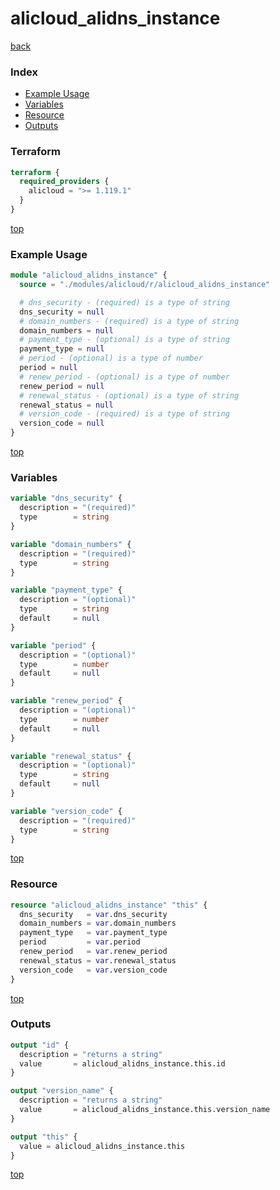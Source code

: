 # alicloud_alidns_instance

[back](../alicloud.md)

### Index

- [Example Usage](#example-usage)
- [Variables](#variables)
- [Resource](#resource)
- [Outputs](#outputs)

### Terraform

```terraform
terraform {
  required_providers {
    alicloud = ">= 1.119.1"
  }
}
```

[top](#index)

### Example Usage

```terraform
module "alicloud_alidns_instance" {
  source = "./modules/alicloud/r/alicloud_alidns_instance"

  # dns_security - (required) is a type of string
  dns_security = null
  # domain_numbers - (required) is a type of string
  domain_numbers = null
  # payment_type - (optional) is a type of string
  payment_type = null
  # period - (optional) is a type of number
  period = null
  # renew_period - (optional) is a type of number
  renew_period = null
  # renewal_status - (optional) is a type of string
  renewal_status = null
  # version_code - (required) is a type of string
  version_code = null
}
```

[top](#index)

### Variables

```terraform
variable "dns_security" {
  description = "(required)"
  type        = string
}

variable "domain_numbers" {
  description = "(required)"
  type        = string
}

variable "payment_type" {
  description = "(optional)"
  type        = string
  default     = null
}

variable "period" {
  description = "(optional)"
  type        = number
  default     = null
}

variable "renew_period" {
  description = "(optional)"
  type        = number
  default     = null
}

variable "renewal_status" {
  description = "(optional)"
  type        = string
  default     = null
}

variable "version_code" {
  description = "(required)"
  type        = string
}
```

[top](#index)

### Resource

```terraform
resource "alicloud_alidns_instance" "this" {
  dns_security   = var.dns_security
  domain_numbers = var.domain_numbers
  payment_type   = var.payment_type
  period         = var.period
  renew_period   = var.renew_period
  renewal_status = var.renewal_status
  version_code   = var.version_code
}
```

[top](#index)

### Outputs

```terraform
output "id" {
  description = "returns a string"
  value       = alicloud_alidns_instance.this.id
}

output "version_name" {
  description = "returns a string"
  value       = alicloud_alidns_instance.this.version_name
}

output "this" {
  value = alicloud_alidns_instance.this
}
```

[top](#index)